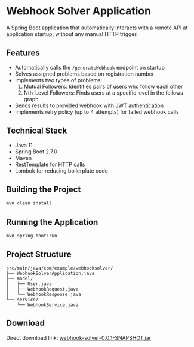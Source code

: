 # Webhook Solver Application

A Spring Boot application that automatically interacts with a remote API at application startup, without any manual HTTP trigger.

## Features

- Automatically calls the `/generateWebhook` endpoint on startup
- Solves assigned problems based on registration number
- Implements two types of problems:
  1. Mutual Followers: Identifies pairs of users who follow each other
  2. Nth-Level Followers: Finds users at a specific level in the follows graph
- Sends results to provided webhook with JWT authentication
- Implements retry policy (up to 4 attempts) for failed webhook calls

## Technical Stack

- Java 11
- Spring Boot 2.7.0
- Maven
- RestTemplate for HTTP calls
- Lombok for reducing boilerplate code

## Building the Project

```bash
mvn clean install
```

## Running the Application

```bash
mvn spring-boot:run
```

## Project Structure

```
src/main/java/com/example/webhooksolver/
├── WebhookSolverApplication.java
├── model/
│   ├── User.java
│   ├── WebhookRequest.java
│   └── WebhookResponse.java
└── service/
    └── WebhookService.java
```

## Download

Direct download link: [webhook-solver-0.0.1-SNAPSHOT.jar](https://github.com/Ssanchari9/webhook-solver/releases/download/v1.0.0/webhook-solver-0.0.1-SNAPSHOT.jar)

